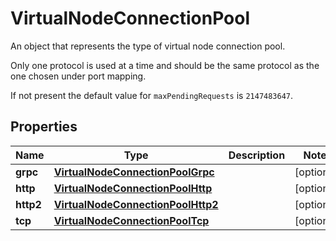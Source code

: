 

# VirtualNodeConnectionPool

<p>An object that represents the type of virtual node connection pool.</p> <p>Only one protocol is used at a time and should be the same protocol as the one chosen under port mapping.</p> <p>If not present the default value for <code>maxPendingRequests</code> is <code>2147483647</code>.</p> <p/>

## Properties

| Name | Type | Description | Notes |
|------------ | ------------- | ------------- | -------------|
|**grpc** | [**VirtualNodeConnectionPoolGrpc**](VirtualNodeConnectionPoolGrpc.md) |  |  [optional] |
|**http** | [**VirtualNodeConnectionPoolHttp**](VirtualNodeConnectionPoolHttp.md) |  |  [optional] |
|**http2** | [**VirtualNodeConnectionPoolHttp2**](VirtualNodeConnectionPoolHttp2.md) |  |  [optional] |
|**tcp** | [**VirtualNodeConnectionPoolTcp**](VirtualNodeConnectionPoolTcp.md) |  |  [optional] |



